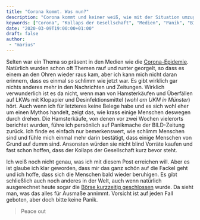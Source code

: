 ```yaml
---
title: "Corona kommt. Was nun?"
description: "Corona kommt und keiner weiß, wie mit der Situation umzugehen ist."
keywords: ["Corona", "Kollaps der Gesellschaft", "Medien", "Panik", "BILD", "Hamsterkäufe", "Klopapier", "Desinfektionsmittel", "Börse"]
date: "2020-03-09T19:00:00+01:00"
draft: false
author:
 - "marius"
---
```


Selten war ein Thema so präsent in den Medien wie die [Corona-Epidemie](https://de.wikipedia.org/wiki/Coronavirus-Epidemie_2019/2020). Natürlich wurden schon oft Themen rauf und runter georgelt, so dass es einem an den Ohren wieder raus kam, aber ich kann mich nicht daran erinnern, dass es einmal so schlimm wie jetzt war. Es gibt wirklich gar nichts anderes mehr in den Nachrichten und Zeitungen. Wirklich verwunderlich ist es da nicht, wenn man von Hamsterkäufen und Überfällen auf LKWs mit Klopapier und Desinfektionsmittel (_wohl am UKM in Münster_) hört. Auch wenn ich für letzteres keine Belege habe und es sich wohl eher um einen Mythos handelt, zeigt das, wie krass einige Menschen deswegen durch drehen. Die Hamsterkäufe, von denen vor zwei Wochen vielerorts berichtet wurden, führe ich persönlich auf Panikmache der BILD-Zeitung zurück. Ich finde es einfach nur bemerkenswert, wie schlimm Menschen sind und fühle mich einmal mehr darin bestätigt, dass einige Menschen von Grund auf dumm sind. Ansonsten würden sie nicht blind Vorräte kaufen und fast schon hoffen, dass der Kollaps der Gesellschaft kurz bevor steht.

Ich weiß noch nicht genau, was ich mit diesem Post erreichen will. Aber es ist glaube ich klar geworden, dass mir das ganz schön auf die Fackel geht und ich hoffe, dass sich die Menschen bald wieder beruhigen. Es gibt schließlich auch noch anderes in der Welt, auch wenn natürlich ausgerechnet heute sogar die [Börse kurzzeitig geschlossen](https://www.tagesschau.de/wirtschaft/corona-wirtschaft-wallstreet-101.html) wurde. Da sieht man, was das alles für Ausmaße annimmt. Vorsicht ist auf jeden Fall geboten, aber doch bitte keine Panik.

> Peace out
